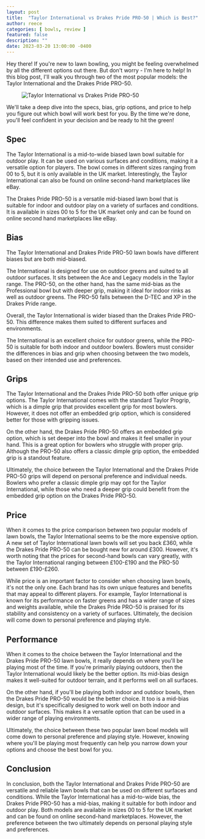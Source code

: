 ```yaml
---
layout: post
title:  "Taylor International vs Drakes Pride PRO-50 | Which is Best?"
author: reece
categories: [ bowls, review ]
featured: false
description: ""
date: 2023-03-20 13:00:00 -0400
---
```

    

<!-- wp:paragraph -->
<p xmlns="http://www.w3.org/1999/xhtml">Hey there! If you're new to lawn bowling, you might be feeling overwhelmed by all the different options out there. But don't worry - I'm here to help! In this blog post, I'll walk you through two of the most popular models: the Taylor International and the Drakes Pride PRO-50. </p>
<!-- /wp:paragraph -->

<!-- wp:image {"id":2005,"sizeSlug":"large","linkDestination":"none"} -->
<figure class="wp-block-image size-large"><img src="/img/posts/taylor-international-vs-drakes-pride-pro-50-1024x576.jpg" alt="Taylor International vs Drakes Pride PRO-50" class="wp-image-2005"/></figure>
<!-- /wp:image -->

<!-- wp:paragraph -->
<p>We'll take a deep dive into the specs, bias, grip options, and price to help you figure out which bowl will work best for you. By the time we're done, you'll feel confident in your decision and be ready to hit the green!</p>
<!-- /wp:paragraph -->

<!-- wp:heading -->
<h2>Spec</h2>
<!-- /wp:heading -->

<!-- wp:block {"ref":2706} /-->

<!-- wp:paragraph -->
<p>The Taylor International is a mid-to-wide biased lawn bowl suitable for outdoor play. It can be used on various surfaces and conditions, making it a versatile option for players. The bowl comes in different sizes ranging from 00 to 5, but it is only available in the UK market. Interestingly, the Taylor International can also be found on online second-hand marketplaces like eBay.</p>
<!-- /wp:paragraph -->

<!-- wp:block {"ref":2682} /-->

<!-- wp:paragraph -->
<p>The Drakes Pride PRO-50 is a versatile mid-biased lawn bowl that is suitable for indoor and outdoor play on a variety of surfaces and conditions. It is available in sizes 00 to 5 for the UK market only and can be found on online second hand marketplaces like eBay.</p>
<!-- /wp:paragraph -->

<!-- wp:heading -->
<h2>Bias</h2>
<!-- /wp:heading -->

<!-- wp:paragraph -->
<p>The Taylor International and Drakes Pride PRO-50 lawn bowls have different biases but are both mid-biased. </p>
<!-- /wp:paragraph -->

<!-- wp:block {"ref":2824} /-->

<!-- wp:paragraph -->
<p>The International is designed for use on outdoor greens and suited to all outdoor surfaces. It sits between the Ace and Legacy models in the Taylor range. The PRO-50, on the other hand, has the same mid-bias as the Professional bowl but with deeper grip, making it ideal for indoor rinks as well as outdoor greens. The PRO-50 falls between the D-TEC and XP in the Drakes Pride range.</p>
<!-- /wp:paragraph -->

<!-- wp:paragraph -->
<p>Overall, the Taylor International is wider biased than the Drakes Pride PRO-50. This difference makes them suited to different surfaces and environments. </p>
<!-- /wp:paragraph -->

<!-- wp:block {"ref":2796} /-->

<!-- wp:paragraph -->
<p>The International is an excellent choice for outdoor greens, while the PRO-50 is suitable for both indoor and outdoor bowlers. Bowlers must consider the differences in bias and grip when choosing between the two models, based on their intended use and preferences.</p>
<!-- /wp:paragraph -->

<!-- wp:heading -->
<h2>Grips</h2>
<!-- /wp:heading -->

<!-- wp:paragraph -->
<p>The Taylor International and the Drakes Pride PRO-50 both offer unique grip options. The Taylor International comes with the standard Taylor Progrip, which is a dimple grip that provides excellent grip for most bowlers. However, it does not offer an embedded grip option, which is considered better for those with gripping issues.</p>
<!-- /wp:paragraph -->

<!-- wp:paragraph -->
<p>On the other hand, the Drakes Pride PRO-50 offers an embedded grip option, which is set deeper into the bowl and makes it feel smaller in your hand. This is a great option for bowlers who struggle with proper grip. Although the PRO-50 also offers a classic dimple grip option, the embedded grip is a standout feature.</p>
<!-- /wp:paragraph -->

<!-- wp:paragraph -->
<p>Ultimately, the choice between the Taylor International and the Drakes Pride PRO-50 grips will depend on personal preference and individual needs. Bowlers who prefer a classic dimple grip may opt for the Taylor International, while those who need a deeper grip could benefit from the embedded grip option on the Drakes Pride PRO-50.</p>
<!-- /wp:paragraph -->

<!-- wp:heading -->
<h2>Price</h2>
<!-- /wp:heading -->

<!-- wp:paragraph -->
<p>When it comes to the price comparison between two popular models of lawn bowls, the Taylor International seems to be the more expensive option. A new set of Taylor International lawn bowls will set you back £360, while the Drakes Pride PRO-50 can be bought new for around £300. However, it's worth noting that the prices for second-hand bowls can vary greatly, with the Taylor International ranging between £100-£190 and the PRO-50 between £190-£260.</p>
<!-- /wp:paragraph -->

<!-- wp:paragraph -->
<p>While price is an important factor to consider when choosing lawn bowls, it's not the only one. Each brand has its own unique features and benefits that may appeal to different players. For example, Taylor International is known for its performance on faster greens and has a wider range of sizes and weights available, while the Drakes Pride PRO-50 is praised for its stability and consistency on a variety of surfaces. Ultimately, the decision will come down to personal preference and playing style.</p>
<!-- /wp:paragraph -->

<!-- wp:heading -->
<h2>Performance</h2>
<!-- /wp:heading -->

<!-- wp:paragraph -->
<p>When it comes to the choice between the Taylor International and the Drakes Pride PRO-50 lawn bowls, it really depends on where you'll be playing most of the time. If you're primarily playing outdoors, then the Taylor International would likely be the better option. Its mid-bias design makes it well-suited for outdoor terrain, and it performs well on all surfaces.</p>
<!-- /wp:paragraph -->

<!-- wp:paragraph -->
<p>On the other hand, if you'll be playing both indoor and outdoor bowls, then the Drakes Pride PRO-50 would be the better choice. It too is a mid-bias design, but it's specifically designed to work well on both indoor and outdoor surfaces. This makes it a versatile option that can be used in a wider range of playing environments.</p>
<!-- /wp:paragraph -->

<!-- wp:paragraph -->
<p>Ultimately, the choice between these two popular lawn bowl models will come down to personal preference and playing style. However, knowing where you'll be playing most frequently can help you narrow down your options and choose the best bowl for you.</p>
<!-- /wp:paragraph -->

<!-- wp:heading -->
<h2>Conclusion</h2>
<!-- /wp:heading -->

<!-- wp:paragraph -->
<p>In conclusion, both the Taylor International and Drakes Pride PRO-50 are versatile and reliable lawn bowls that can be used on different surfaces and conditions. While the Taylor International has a mid-to-wide bias, the Drakes Pride PRO-50 has a mid-bias, making it suitable for both indoor and outdoor play. Both models are available in sizes 00 to 5 for the UK market and can be found on online second-hand marketplaces. However, the preference between the two ultimately depends on personal playing style and preferences.</p>
<!-- /wp:paragraph -->
    